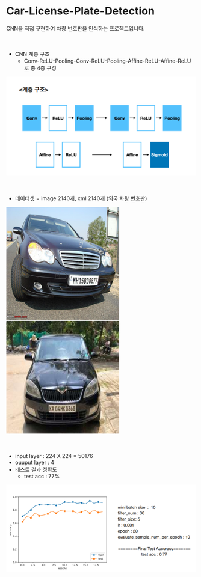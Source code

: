 # Car-License-Plate-Detection

CNN을 직접 구현하여 차량 번호판을 인식하는 프로젝트입니다.
<br/><br/><br/>

* CNN 계층 구조
  * Conv-ReLU-Pooling-Conv-ReLU-Pooling-Affine-ReLU-Affine-ReLU 로 총 4층 구성

<img src="./images/cnn구조.png" />
<br/><br/><br/>

* 데이터셋 = image 2140개, xml 2140개 (외국 차량 번호판)

<img src="./images/N187.jpeg" width="300" height="300"/> <img src="./images/KA11.jpg" width="300" height="300"/>
<br/><br/><br/>

* input layer : 224 X 224 = 50176
* ouuput layer : 4
* 테스트 결과 정확도
  * test acc : 77%

<img src="./images/test_acc.png" />
